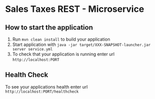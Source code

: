 # Sales Taxes REST - Microservice

How to start the application
---

1. Run `mvn clean install` to build your application
1. Start application with `java -jar target/XXX-SNAPSHOT-launcher.jar server service.yml`
1. To check that your application is running enter url `http://localhost:PORT`

Health Check
---

To see your applications health enter url `http://localhost:PORT/healthcheck`
